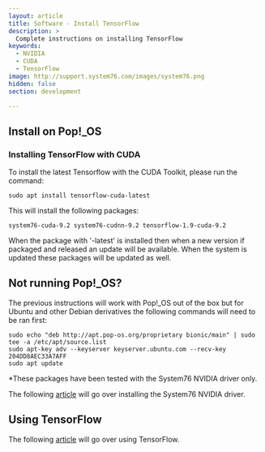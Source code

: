 ```yaml
---
layout: article
title: Software - Install TensorFlow
description: >
  Complete instructions on installing TensorFlow
keywords:
  - NVIDIA
  - CUDA
  - TensorFlow
image: http://support.system76.com/images/system76.png
hidden: false
section: development

---
```


## Install on Pop!_OS

### Installing TensorFlow with CUDA

To install the latest Tensorflow with the CUDA Toolkit, please run the command:

```
sudo apt install tensorflow-cuda-latest
```

This will install the following packages:

```
system76-cuda-9.2 system76-cudnn-9.2 tensorflow-1.9-cuda-9.2
```

When the package with '-latest' is installed then when a new version if packaged and released an update will be available. When the system is updated these packages will be updated as well.

## Not running Pop!_OS?

The previous instructions will work with Pop!_OS out of the box but for Ubuntu and other Debian derivatives the following commands will need to be ran first:

```
sudo echo "deb http://apt.pop-os.org/proprietary bionic/main" | sudo tee -a /etc/apt/source.list
sudo apt-key adv --keyserver keyserver.ubuntu.com --recv-key 204DD8AEC33A7AFF
sudo apt update
```

*These packages have been tested with the System76 NVIDIA driver only.

The following [article](https://support.system76.com/articles/system76-driver/) will go over installing the System76 NVIDIA driver.

## Using TensorFlow

The following [article](https://support.system76.com/articles/use-tensorflow/) will go over using TensorFlow.
